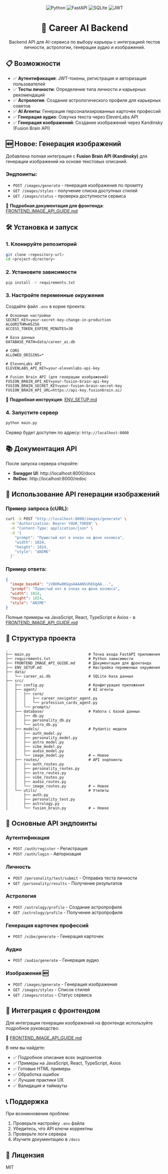 <div align="center">

![Python](https://img.shields.io/badge/Python-3776AB?style=for-the-badge&logo=python&logoColor=white)
![FastAPI](https://img.shields.io/badge/FastAPI-009688?style=for-the-badge&logo=fastapi&logoColor=white)
![SQLite](https://img.shields.io/badge/SQLite-003B57?style=for-the-badge&logo=sqlite&logoColor=white)
![JWT](https://img.shields.io/badge/JWT-000000?style=for-the-badge&logo=jsonwebtokens&logoColor=white)

# 🚀 Career AI Backend

Backend API для AI-сервиса по выбору карьеры с интеграцией тестов личности, астрологии, генерации аудио и изображений.

</div>

## 📋 Возможности

- ✅ **Аутентификация**: JWT-токены, регистрация и авторизация пользователей
- ✅ **Тесты личности**: Определение типа личности и карьерных рекомендаций
- ✅ **Астрология**: Создание астрологического профиля для карьерных советов
- ✅ **AI Агенты**: Генерация персонализированных карточек профессий
- ✅ **Генерация аудио**: Озвучка текста через ElevenLabs API
- ✅ **Генерация изображений**: Создание изображений через Kandinsky (Fusion Brain API)

## 🆕 Новое: Генерация изображений

Добавлена полная интеграция с **Fusion Brain API (Kandinsky)** для генерации изображений на основе текстовых описаний.

### Эндпоинты:
- `POST /images/generate` - генерация изображения по промпту
- `GET /images/styles` - получение списка доступных стилей
- `GET /images/status` - проверка доступности сервиса

📖 **Подробная документация для фронтенда**: [FRONTEND_IMAGE_API_GUIDE.md](FRONTEND_IMAGE_API_GUIDE.md)

## 🛠️ Установка и запуск

### 1. Клонируйте репозиторий
```bash
git clone <repository-url>
cd <project-directory>
```

### 2. Установите зависимости
```bash
pip install -r requirements.txt
```

### 3. Настройте переменные окружения

Создайте файл `.env` в корне проекта:

```env
# Основные настройки
SECRET_KEY=your-secret-key-change-in-production
ALGORITHM=HS256
ACCESS_TOKEN_EXPIRE_MINUTES=30

# База данных
DATABASE_PATH=data/career_ai.db

# CORS
ALLOWED_ORIGINS=*

# ElevenLabs API
ELEVENLABS_API_KEY=your-elevenlabs-api-key

# Fusion Brain API (для генерации изображений)
FUSION_BRAIN_API_KEY=your-fusion-brain-api-key
FUSION_BRAIN_SECRET_KEY=your-fusion-brain-secret-key
FUSION_BRAIN_API_URL=https://api-key.fusionbrain.ai/
```

📖 **Подробная инструкция**: [ENV_SETUP.md](ENV_SETUP.md)

### 4. Запустите сервер
```bash
python main.py
```

Сервер будет доступен по адресу: `http://localhost:8000`

## 📚 Документация API

После запуска сервера откройте:
- **Swagger UI**: http://localhost:8000/docs
- **ReDoc**: http://localhost:8000/redoc

## 🎨 Использование API генерации изображений

### Пример запроса (cURL):
```bash
curl -X POST "http://localhost:8000/images/generate" \
  -H "Authorization: Bearer YOUR_TOKEN" \
  -H "Content-Type: application/json" \
  -d '{
    "prompt": "Пушистый кот в очках на фоне космоса",
    "width": 1024,
    "height": 1024,
    "style": "ANIME"
  }'
```

### Пример ответа:
```json
{
  "image_base64": "iVBORw0KGgoAAAANSUhEUgAA...",
  "prompt": "Пушистый кот в очках на фоне космоса",
  "width": 1024,
  "height": 1024,
  "style": "ANIME"
}
```

Полные примеры на JavaScript, React, TypeScript и Axios - в [FRONTEND_IMAGE_API_GUIDE.md](FRONTEND_IMAGE_API_GUIDE.md)

## 📁 Структура проекта

```
.
├── main.py                          # Точка входа FastAPI приложения
├── requirements.txt                 # Python зависимости
├── FRONTEND_IMAGE_API_GUIDE.md      # Документация для фронтенда
├── ENV_SETUP.md                     # Настройка переменных окружения
├── data/
│   └── career_ai.db                 # SQLite база данных
├── src/
│   ├── config.py                    # Конфигурация приложения
│   ├── agent/                       # AI агенты
│   │   ├── core/
│   │   │   ├── career_navigator_agent.py
│   │   │   └── profession_cards_agent.py
│   │   └── prompts/
│   ├── database/                    # Работа с базой данных
│   │   ├── db.py
│   │   ├── personality_db.py
│   │   └── astro_db.py
│   ├── models/                      # Pydantic модели
│   │   ├── auth_model.py
│   │   ├── personality_model.py
│   │   ├── astro_model.py
│   │   ├── vibe_model.py
│   │   ├── audio_model.py
│   │   └── image_model.py           # ← Новое
│   ├── routes/                      # API эндпоинты
│   │   ├── auth_routes.py
│   │   ├── personality_routes.py
│   │   ├── astro_routes.py
│   │   ├── vibe_routes.py
│   │   ├── audio_routes.py
│   │   └── image_routes.py          # ← Новое
│   └── utils/                       # Утилиты
│       ├── auth.py
│       ├── personality_test.py
│       ├── astrology.py
│       └── fusion_brain.py          # ← Новое
```

## 🔑 Основные API эндпоинты

### Аутентификация
- `POST /auth/register` - Регистрация
- `POST /auth/login` - Авторизация

### Личность
- `POST /personality/test/submit` - Отправка теста личности
- `GET /personality/results` - Получение результатов

### Астрология
- `POST /astrology/profile` - Создание астропрофиля
- `GET /astrology/profile` - Получение астропрофиля

### Генерация карточек профессий
- `POST /vibe/generate` - Генерация карточек

### Аудио
- `POST /audio/generate` - Генерация аудио

### **Изображения** 🆕
- `POST /images/generate` - Генерация изображения
- `GET /images/styles` - Список стилей
- `GET /images/status` - Статус сервиса

## 🤝 Интеграция с фронтендом

Для интеграции генерации изображений на фронтенде используйте подробное руководство:

📖 [FRONTEND_IMAGE_API_GUIDE.md](FRONTEND_IMAGE_API_GUIDE.md)

В нем вы найдете:
- ✅ Подробное описание всех эндпоинтов
- ✅ Примеры на JavaScript, React, TypeScript, Axios
- ✅ Готовые HTML примеры
- ✅ Обработка ошибок
- ✅ Лучшие практики UX
- ✅ Валидация и таймауты

## 📞 Поддержка

При возникновении проблем:
1. Проверьте настройку `.env` файла
2. Убедитесь, что API ключи корректны
3. Проверьте логи сервера
4. Изучите документацию в `/docs`

## 📄 Лицензия

MIT